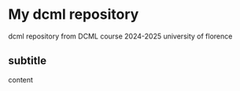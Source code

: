 # My dcml repository

dcml repository from DCML course 2024-2025 university of florence

## subtitle

content
